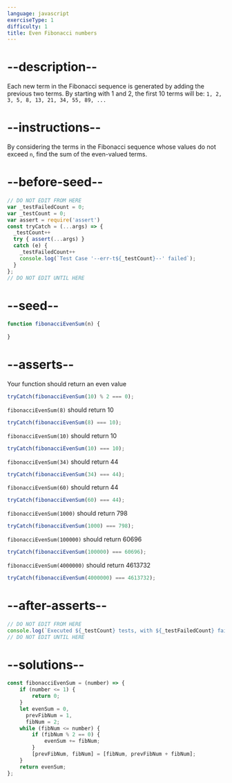 ```yaml
---
language: javascript
exerciseType: 1
difficulty: 1
title: Even Fibonacci numbers
---
```


# --description--

Each new term in the Fibonacci sequence is generated by adding the previous two terms. By starting with 1 and 2, the first 10 terms will be: `1, 2, 3, 5, 8, 13, 21, 34, 55, 89, ...`

# --instructions--

By considering the terms in the Fibonacci sequence whose values do not exceed `n`, find the sum of the even-valued terms.

# --before-seed--

```javascript
// DO NOT EDIT FROM HERE
var _testFailedCount = 0;
var _testCount = 0;
var assert = require('assert')
const tryCatch = (...args) => {
  _testCount++
  try { assert(...args) }
  catch (e) {
    _testFailedCount++
    console.log(`Test Case '--err-t${_testCount}--' failed`);
  }
};
// DO NOT EDIT UNTIL HERE
```

# --seed--

```javascript
function fibonacciEvenSum(n) {
  
}
```

# --asserts--

Your function should return an even value

```javascript
tryCatch(fibonacciEvenSum(10) % 2 === 0);
```

`fibonacciEvenSum(8)` should return 10

```javascript
tryCatch(fibonacciEvenSum(8) === 10);
```


`fibonacciEvenSum(10)` should return 10

```javascript
tryCatch(fibonacciEvenSum(10) === 10);
```

`fibonacciEvenSum(34)` should return 44

```javascript
tryCatch(fibonacciEvenSum(34) === 44);
```

`fibonacciEvenSum(60)` should return 44

```javascript
tryCatch(fibonacciEvenSum(60) === 44);
```

`fibonacciEvenSum(1000)` should return 798

```javascript
tryCatch(fibonacciEvenSum(1000) === 798);
```

`fibonacciEvenSum(100000)` should return 60696

```javascript
tryCatch(fibonacciEvenSum(100000) === 60696);
```

`fibonacciEvenSum(4000000)` should return 4613732

```javascript
tryCatch(fibonacciEvenSum(4000000) === 4613732);
```


# --after-asserts--

```javascript
// DO NOT EDIT FROM HERE 
console.log(`Executed ${_testCount} tests, with ${_testFailedCount} failures`);
// DO NOT EDIT UNTIL HERE
```

# --solutions--

```javascript
const fibonacciEvenSum = (number) => {
    if (number <= 1) {
        return 0;
    }
    let evenSum = 0,
      prevFibNum = 1,
      fibNum = 2;
    while (fibNum <= number) {
        if (fibNum % 2 == 0) {
            evenSum += fibNum;
        }
        [prevFibNum, fibNum] = [fibNum, prevFibNum + fibNum];
    }
    return evenSum;
};
```
